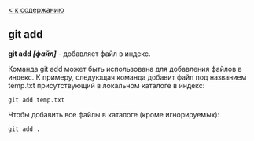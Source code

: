 [ < к содержанию](./readme.md)

## git add

**git add *[файл]*** - добавляет файл в индекс.

Команда git add может быть использована для добавления файлов в индекс. К примеру, следующая команда добавит файл под названием temp.txt присутствующий в локальном каталоге в индекс:

``` bash-
git add temp.txt
```

Чтобы добавить все файлы в каталоге (кроме игнорируемых):

``` bash-
git add .
```